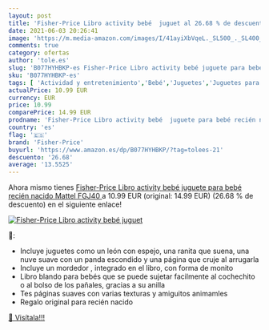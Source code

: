 ```yaml
---
layout: post
title: 'Fisher-Price Libro activity bebé  juguet al 26.68 % de descuento'
date: 2021-06-03 20:26:41
image: 'https://m.media-amazon.com/images/I/41ayiXbVqeL._SL500_._SL400_.jpg'
comments: true
category: ofertas
author: 'tole.es'
slug: 'B077HYHBKP-es Fisher-Price Libro activity bebé juguete para bebé recién...'
sku: 'B077HYHBKP-es'
tags: [ 'Actividad y entretenimiento','Bebé','Juguetes','Juguetes para Bebés y primera infancia','Juguetes para bebés','Juguetes y juegos','Libros blandos para bebé','bebé','fisher-price', ]
actualPrice: 10.99 EUR
currency: EUR
price: 10.99
comparePrice: 14.99 EUR
prodname: 'Fisher-Price Libro activity bebé  juguete para bebé recién nacido  Mattel FGJ40 '
country: 'es'
flag: '🇪🇸'
brand: 'Fisher-Price'
buyurl: 'https://www.amazon.es/dp/B077HYHBKP/?tag=tolees-21'
descuento: '26.68'
average: '13.5525'
---
```


Ahora mismo tienes [Fisher-Price Libro activity bebé  juguete para bebé recién nacido  Mattel FGJ40 ](https://www.amazon.es/dp/B077HYHBKP/?tag=tolees-21) a 10.99 EUR (original: 14.99 EUR) (26.68 %  de descuento) en el siguiente enlace!

[![Fisher-Price Libro activity bebé  juguet](https://m.media-amazon.com/images/I/41ayiXbVqeL._SL500_._SL400_.jpg)](https://www.amazon.es/dp/B077HYHBKP/?tag=tolees-21)

🔎:

- Incluye juguetes como un león con espejo, una ranita que suena, una nuve suave con un panda escondido y una página que cruje al arrugarla
- Incluye un mordedor , integrado en el libro, con forma de monito
- Libro blando para bebés que se puede sujetar facilmente al cochechito o al bolso de los pañales, gracias a su anilla
- Tes páginas suaves con varias texturas y amiguitos animamles
- Regalo original para recién nacido

[🛒 Visítala!!!](https://www.amazon.es/dp/B077HYHBKP/?tag=tolees-21)
